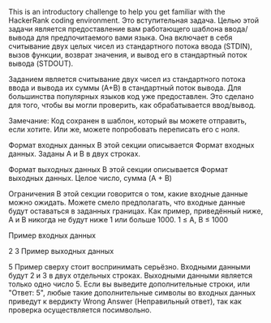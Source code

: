 This is an introductory challenge to help you get familiar with the HackerRank coding environment.
Это вступительная задача. Целью этой задачи является предоставление вам работающего шаблона ввода/вывода для предпочитаемого вами языка. Она включает в себя считывание двух целых чисел из стандартного потока ввода (STDIN), вызов функции, возврат значения, и вывод его в стандартный поток вывода (STDOUT).

Заданием является считывание двух чисел из стандартного потока ввода и вывода их суммы (A+B) в стандартный поток вывода. Для большинства популярных языков код уже предоставлен. Это сделано для того, чтобы вы могли проверить, как обрабатывается ввод/вывод.

Замечание: Код сохранен в шаблон, который вы можете отправить, если хотите. Или же, можете попробовать переписать его с ноля.

Формат входных данных 
В этой секции описывается Формат входных данных. 
Заданы A и B в двух строках.

Формат выходных данных 
В этой секции описывается Формат выходных данных. 
Целое число, сумма (A + B)

Ограничения 
В этой секции говорится о том, какие входные данные можно ожидать. Можете смело предполагать, что входные данные будут оставаться в заданных границах. Как пример, приведённый ниже, A и B никогда не будут ниже 1 или больше 1000. 
1 ≤ A, B ≤ 1000

Пример входных данных

2
3
Пример выходных данных

5
Пример сверху стоит воспринимать серьёзно. Входными данными будут 2 и 3 в двух отдельных строках. Выходными данными является только одно число 5. Если вы выведите дополнительные строки, или "Ответ: 5", любые такие дополнительные символы во входных данных приведут к вердикту Wrong Answer (Неправильный ответ), так как проверка осуществляется посимвольно.